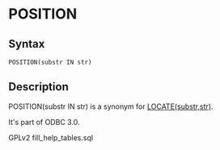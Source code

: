 
# POSITION

## Syntax


```
POSITION(substr IN str)
```

## Description


POSITION(substr IN str) is a synonym for [LOCATE(substr,str)](locate.md).


It's part of ODBC 3.0.


GPLv2 fill_help_tables.sql

